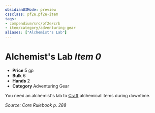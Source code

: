 ```yaml
---
obsidianUIMode: preview
cssclass: pf2e,pf2e-item
tags:
- compendium/src/pf2e/crb
- item/category/adventuring-gear
aliases: ["Alchemist's Lab"]
---
```

# Alchemist's Lab *Item 0*  

- **Price** 5 gp
- **Bulk** 6
- **Hands** 2
- **Category** Adventuring Gear

You need an alchemist's lab to [Craft](/rules/actions/craft.md) alchemical items during downtime.

*Source: Core Rulebook p. 288*
